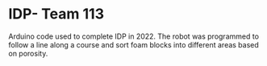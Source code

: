 # IDP- Team 113

Arduino code used to complete IDP in 2022. The robot was programmed to follow a line along a course and sort foam blocks into different areas based on porosity.
